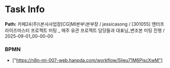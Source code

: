 # Task Info

**Path:** 카페24(주)\본사사업장\[CG]MI본부\본부장 / jessicasong / [301055] 엔터프라이즈마스터 프로젝트 미팅 _ 매주 유관 프로젝트 담당들과 대표님_변조본 미팅 진행 / 2025-09-01_00-00-00

### BPMN
- ["https://n8n-mi-007-web.hanpda.com/workflow/5ljeu71M6PiscXwM"]

